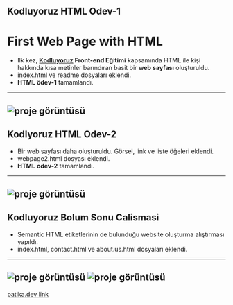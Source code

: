 ## Kodluyoruz HTML Odev-1
# First Web Page with HTML 
- Ilk kez, **[Kodluyoruz](https://www.kodluyoruz.org/) Front-end Eğitimi** kapsamında HTML ile kişi hakkında kısa metinler barındıran basit bir **web sayfası** oluşturuldu.
- index.html ve readme dosyaları eklendi.
- **HTML ödev-1** tamamlandı.
---
![proje görüntüsü](https://user-images.githubusercontent.com/106230756/171216226-c5edb4e9-e3a2-4046-9a97-58e13f7ee344.png)
---
## Kodlyoruz HTML Odev-2
- Bir web sayfası daha oluşturuldu. Görsel, link ve liste öğeleri eklendi.
- webpage2.html dosyası eklendi.
- **HTML odev-2** tamamlandı.
---
![proje görüntüsü](https://user-images.githubusercontent.com/106230756/171434964-f7ab5d34-fd0d-4479-b398-7c3a7441d020.png)
---
## Kodluyoruz Bolum Sonu Calismasi
- Semantic HTML etiketlerinin de bulunduğu website oluşturma alıştırması yapıldı.
- index.html, contact.html ve about.us.html dosyaları eklendi.
---
![proje görüntüsü](https://user-images.githubusercontent.com/106230756/172045355-6f5a479b-28be-4672-91ce-3644f2d38afa.png)
![proje görüntüsü](https://user-images.githubusercontent.com/106230756/172045469-822a1373-adac-44ed-87bc-ede75b523d5a.png)
---
[patika.dev link](https://www.patika.dev/tr)


